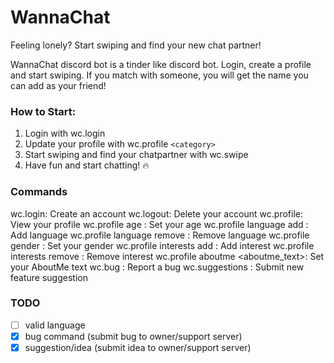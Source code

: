 # WannaChat
Feeling lonely? Start swiping and find your new chat partner!

WannaChat discord bot is a tinder like discord bot. Login, create a profile and start swiping. If you match with someone, you will get the name you can add as your friend! 

### How to Start:

1. Login with wc.login
2. Update your profile with wc.profile `<category>`
3. Start swiping and find your chatpartner with wc.swipe
4. Have fun and start chatting! 🔥

### Commands
wc.login: Create an account
wc.logout: Delete your account
wc.profile: View your profile
wc.profile age : Set your age
wc.profile language add <language>: Add language
wc.profile language remove <language>: Remove language
wc.profile gender : Set your gender
wc.profile interests add <interest>: Add interest
wc.profile interests remove <interest>: Remove interest
wc.profile aboutme <aboutme_text>: Set your AboutMe text
wc.bug : Report a bug
wc.suggestions : Submit new feature suggestion


### TODO
- [ ] valid language
- [X] bug command (submit bug to owner/support server)
- [X] suggestion/idea (submit idea to owner/support server)